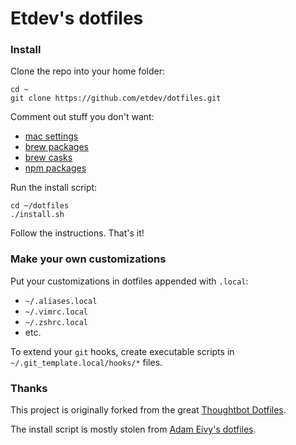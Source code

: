 Etdev's dotfiles
===================

### Install

Clone the repo into your home folder:

```
cd ~
git clone https://github.com/etdev/dotfiles.git
```

Comment out stuff you don't want:

* [mac settings](https://github.com/etdev/dotfiles/blob/master/install_mac.sh#L261-L847)
* [brew packages](https://github.com/etdev/dotfiles/blob/master/lib_node/brew_packages.js)
* [brew casks](https://github.com/etdev/dotfiles/blob/master/lib_node/brew_casks.js)
* [npm packages](https://github.com/etdev/dotfiles/blob/master/lib_node/npm_packages.js)

Run the install script:
```
cd ~/dotfiles
./install.sh
```

Follow the instructions. That's it!

### Make your own customizations

Put your customizations in dotfiles appended with `.local`:

* `~/.aliases.local`
* `~/.vimrc.local`
* `~/.zshrc.local`
* etc.

To extend your `git` hooks, create executable scripts in
`~/.git_template.local/hooks/*` files.

### Thanks

This project is originally forked from the great [Thoughtbot Dotfiles](https://github.com/thoughtbot/dotfiles).

The install script is mostly stolen from [Adam Eivy's dotfiles](https://github.com/atomantic/dotfiles).
